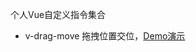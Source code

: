 个人Vue自定义指令集合

* v-drag-move 拖拽位置交位，<a href="https://cjx744836.github.io/ccDirective/demo/drag-move-demo.html" target="_blank" rel="noopener">Demo演示</a>
